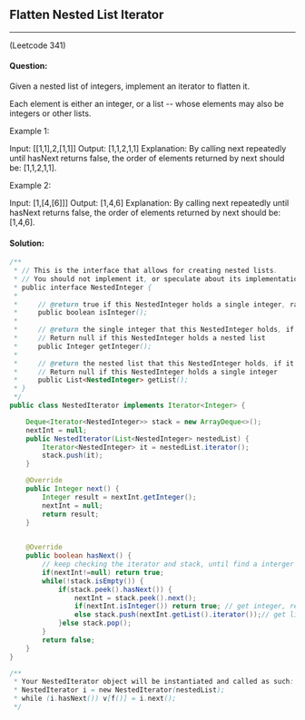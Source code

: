 ## Flatten Nested List Iterator
---
(Leetcode 341)

#### Question:
Given a nested list of integers, implement an iterator to flatten it.

Each element is either an integer, or a list -- whose elements may also be integers or other lists.

Example 1:

Input: [[1,1],2,[1,1]]
Output: [1,1,2,1,1]
Explanation: By calling next repeatedly until hasNext returns false, the order of elements returned by next should be: [1,1,2,1,1].

Example 2:

Input: [1,[4,[6]]]
Output: [1,4,6]
Explanation: By calling next repeatedly until hasNext returns false, the order of elements returned by next should be: [1,4,6].

#### Solution:
```java
/**
 * // This is the interface that allows for creating nested lists.
 * // You should not implement it, or speculate about its implementation
 * public interface NestedInteger {
 *
 *     // @return true if this NestedInteger holds a single integer, rather than a nested list.
 *     public boolean isInteger();
 *
 *     // @return the single integer that this NestedInteger holds, if it holds a single integer
 *     // Return null if this NestedInteger holds a nested list
 *     public Integer getInteger();
 *
 *     // @return the nested list that this NestedInteger holds, if it holds a nested list
 *     // Return null if this NestedInteger holds a single integer
 *     public List<NestedInteger> getList();
 * }
 */
public class NestedIterator implements Iterator<Integer> {

    Deque<Iterator<NestedInteger>> stack = new ArrayDeque<>();
    nextInt = null;
    public NestedIterator(List<NestedInteger> nestedList) {
        Iterator<NestedInteger> it = nestedList.iterator();
        stack.push(it);
    }

    @Override
    public Integer next() {
        Integer result = nextInt.getInteger();
        nextInt = null;
        return result;
    }

    
    @Override
    public boolean hasNext() { 
    	// keep checking the iterator and stack, until find a interger
        if(nextInt!=null) return true;
        while(!stack.isEmpty()) {
            if(stack.peek().hasNext()) {
                nextInt = stack.peek().next();
                if(nextInt.isInteger()) return true; // get integer, return
                else stack.push(nextInt.getList().iterator());// get list, push into stack and search next.
            }else stack.pop();
        }
        return false;
    }
}

/**
 * Your NestedIterator object will be instantiated and called as such:
 * NestedIterator i = new NestedIterator(nestedList);
 * while (i.hasNext()) v[f()] = i.next();
 */
```